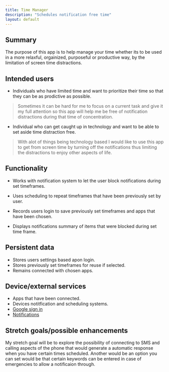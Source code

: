 ```yaml
---
title: Time Manager
description: "Schedules notification free time"
layout: default
---
```


## Summary

The purpose of this app is to help manage your time whether its to be used in a more relaxful, orgainized, purposeful or productive way, by the limitation of screen time distractions.

## Intended users


- Individuals who have limited time and want to prioritize their time so that they can be as prodictive as possible.

> Sometimes it can be hard for me to focus on a current task and give it my full attention so this app will help me be free of notification distractions during that time of concentration.


- Individual who can get caught up in technology and want to be able to set aside time distraction free.


>With alot of things being technology based I would like to use this app to get from screen time by turning off the notifications thus limiting the distractions to enjoy other aspects of life.


## Functionality

- Works with notification system to let the user block notifications during set timeframes.

- Uses scheduling to repeat timeframes that have been previously set by user.

- Records users login to save previously set timeframes and apps that have been chosen.

- Displays notifications summary of items that were blocked during set time frame.

## Persistent data

- Stores users settings based apon login.
- Stores previously set timeframes for reuse if selected.
- Remains connected with chosen apps.
    

## Device/external services

- Apps that have been connected.
- Devices notitfication and scheduling systems.
- [Google sign in](https://www.programmableweb.com/api/google-identity-toolkit)
- [Notifications](https://www.programmableweb.com/api/mozilla-notifications)

## Stretch goals/possible enhancements 

My stretch goal will be to explore the possibility of connecting to SMS and calling aspects of the phone that would generate a automatic response when you have certain times scheduled. Another would be an option you can set would be that certain keywords can be entered in case of emergencies to allow a notificaion through.